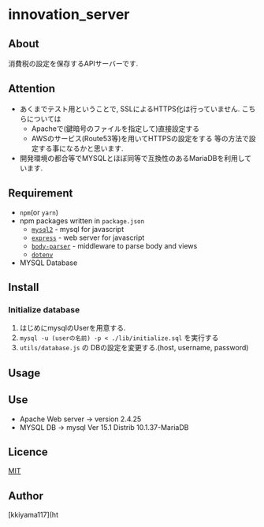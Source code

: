 # innovation_server

## About
消費税の設定を保存するAPIサーバーです.

## Attention
- あくまでテスト用ということで, SSLによるHTTPS化は行っていません.
こちらについては
  - Apacheで(鍵暗号のファイルを指定して)直接設定する
  - AWSのサービス(Route53等)を用いてHTTPSの設定をする
 等の方法で設定する事になるかと思います.
- 開発環境の都合等でMYSQLとほぼ同等で互換性のあるMariaDBを利用しています.

## Requirement
- `npm`(or `yarn`)
- npm packages written in `package.json`
  - [`mysql2`](https://github.com/sidorares/node-mysql2) - mysql for javascript
  - [`express`](https://expressjs.com/ja/) - web server for javascript
  - [`body-parser`](https://github.com/expressjs/body-parser) - middleware to parse body and views
  - [`dotenv`](https://github.com/motdotla/dotenv)
- MYSQL Database

## Install
### Initialize database
1. はじめにmysqlのUserを用意する.
2. `mysql -u (userの名前) -p < ./lib/initialize.sql` を実行する
3. `utils/database.js` の DBの設定を変更する.(host, username, password)

## Usage

## Use
- Apache Web server -> version 2.4.25
- MYSQL DB -> mysql  Ver 15.1 Distrib 10.1.37-MariaDB

## Licence
[MIT]()

## Author
[kkiyama117](ht
